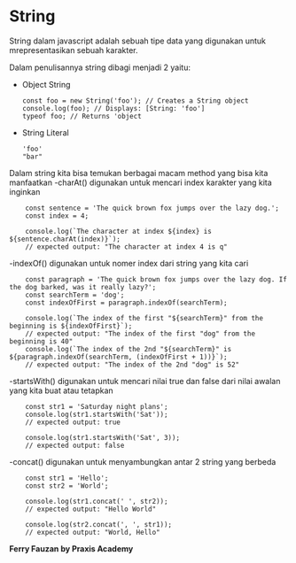 # String

String dalam javascript adalah sebuah tipe data yang digunakan untuk mrepresentasikan sebuah karakter.

Dalam penulisannya string dibagi menjadi 2 yaitu:

  - Object String
  
        const foo = new String('foo'); // Creates a String object
        console.log(foo); // Displays: [String: 'foo']
        typeof foo; // Returns 'object
  - String Literal
  
        'foo'
        "bar"

Dalam string kita bisa temukan berbagai macam method yang bisa kita manfaatkan
-charAt() digunakan untuk mencari index karakter yang kita inginkan
    
        const sentence = 'The quick brown fox jumps over the lazy dog.';
        const index = 4;
        
        console.log(`The character at index ${index} is ${sentence.charAt(index)}`);
        // expected output: "The character at index 4 is q"
        
-indexOf() digunakan untuk nomer index dari string yang kita cari
    
        const paragraph = 'The quick brown fox jumps over the lazy dog. If the dog barked, was it really lazy?';
        const searchTerm = 'dog';
        const indexOfFirst = paragraph.indexOf(searchTerm);
        
        console.log(`The index of the first "${searchTerm}" from the beginning is ${indexOfFirst}`);
        // expected output: "The index of the first "dog" from the beginning is 40"
        console.log(`The index of the 2nd "${searchTerm}" is ${paragraph.indexOf(searchTerm, (indexOfFirst + 1))}`);
        // expected output: "The index of the 2nd "dog" is 52"

-startsWith() digunakan untuk mencari nilai true dan false dari nilai awalan yang kita buat atau tetapkan

        const str1 = 'Saturday night plans';
        console.log(str1.startsWith('Sat'));
        // expected output: true

        console.log(str1.startsWith('Sat', 3));
        // expected output: false

-concat() digunakan untuk menyambungkan antar 2 string yang berbeda

        const str1 = 'Hello';
        const str2 = 'World';

        console.log(str1.concat(' ', str2));
        // expected output: "Hello World"

        console.log(str2.concat(', ', str1));
        // expected output: "World, Hello"

**Ferry Fauzan by Praxis Academy**
